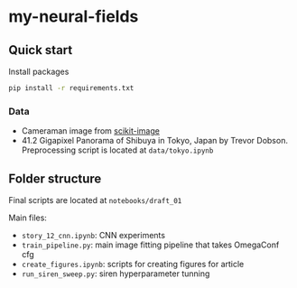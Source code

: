 # my-neural-fields

## Quick start

Install packages
```bash
pip install -r requirements.txt
```

### Data

- Cameraman image from [scikit-image](https://scikit-image.org/docs/stable/api/skimage.data.html#camera)
- 41.2 Gigapixel Panorama of Shibuya in Tokyo, Japan by Trevor Dobson. Preprocessing script is located at `data/tokyo.ipynb`

## Folder structure

Final scripts are located at `notebooks/draft_01`

Main files:

 - `story_12_cnn.ipynb`: CNN experiments
 - `train_pipeline.py`: main image fitting pipeline that takes OmegaConf cfg
 - `create_figures.ipynb`: scripts for creating figures for article
 - `run_siren_sweep.py`: siren hyperparameter tunning